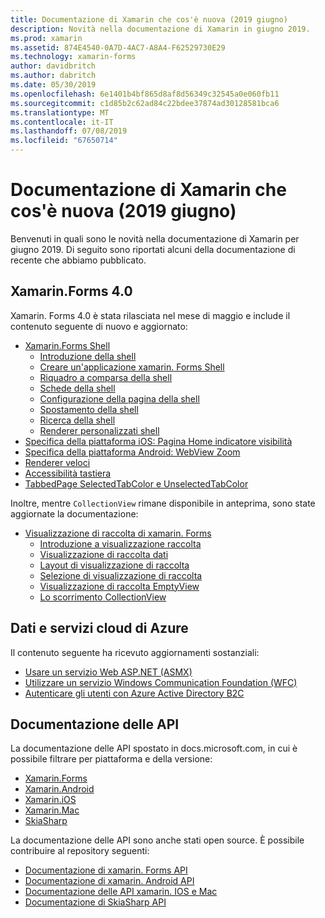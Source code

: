 ```yaml
---
title: Documentazione di Xamarin che cos'è nuova (2019 giugno)
description: Novità nella documentazione di Xamarin in giugno 2019.
ms.prod: xamarin
ms.assetid: 874E4540-0A7D-4AC7-A8A4-F62529730E29
ms.technology: xamarin-forms
author: davidbritch
ms.author: dabritch
ms.date: 05/30/2019
ms.openlocfilehash: 6e1401b4bf865d8af8d56349c32545a0e060fb11
ms.sourcegitcommit: c1d85b2c62ad84c22bdee37874ad30128581bca6
ms.translationtype: MT
ms.contentlocale: it-IT
ms.lasthandoff: 07/08/2019
ms.locfileid: "67650714"
---
```

# <a name="xamarin-docs-whats-new-june-2019"></a>Documentazione di Xamarin che cos'è nuova (2019 giugno)

Benvenuti in quali sono le novità nella documentazione di Xamarin per giugno 2019. Di seguito sono riportati alcuni della documentazione di recente che abbiamo pubblicato.

## <a name="xamarinforms-40"></a>Xamarin.Forms 4.0

Xamarin. Forms 4.0 è stata rilasciata nel mese di maggio e include il contenuto seguente di nuovo e aggiornato:

- [Xamarin.Forms Shell](~/xamarin-forms/app-fundamentals/shell/index.md)
  - [Introduzione della shell](~/xamarin-forms/app-fundamentals/shell/introduction.md)
  - [Creare un'applicazione xamarin. Forms Shell](~/xamarin-forms/app-fundamentals/shell/create.md)
  - [Riquadro a comparsa della shell](~/xamarin-forms/app-fundamentals/shell/flyout.md)
  - [Schede della shell](~/xamarin-forms/app-fundamentals/shell/tabs.md)
  - [Configurazione della pagina della shell](~/xamarin-forms/app-fundamentals/shell/configuration.md)
  - [Spostamento della shell](~/xamarin-forms/app-fundamentals/shell/navigation.md)
  - [Ricerca della shell](~/xamarin-forms/app-fundamentals/shell/search.md)
  - [Renderer personalizzati shell](~/xamarin-forms/app-fundamentals/shell/customrenderers.md)
- [Specifica della piattaforma iOS: Pagina Home indicatore visibilità](~/xamarin-forms/platform/ios/page-home-indicator.md)
- [Specifica della piattaforma Android: WebView Zoom](~/xamarin-forms/platform/android/webview-zoom-controls.md)
- [Renderer veloci](~/xamarin-forms/internals/fast-renderers.md)
- [Accessibilità tastiera](~/xamarin-forms/app-fundamentals/accessibility/keyboard.md)
- [TabbedPage SelectedTabColor e UnselectedTabColor](~/xamarin-forms/app-fundamentals/navigation/tabbed-page.md)

Inoltre, mentre `CollectionView` rimane disponibile in anteprima, sono state aggiornate la documentazione:

- [Visualizzazione di raccolta di xamarin. Forms](~/xamarin-forms/user-interface/collectionview/index.md)
  - [Introduzione a visualizzazione raccolta](~/xamarin-forms/user-interface/collectionview/introduction.md)
  - [Visualizzazione di raccolta dati](~/xamarin-forms/user-interface/collectionview/populate-data.md)
  - [Layout di visualizzazione di raccolta](~/xamarin-forms/user-interface/collectionview/layout.md)
  - [Selezione di visualizzazione di raccolta](~/xamarin-forms/user-interface/collectionview/selection.md)
  - [Visualizzazione di raccolta EmptyView](~/xamarin-forms/user-interface/collectionview/emptyview.md)
  - [Lo scorrimento CollectionView](~/xamarin-forms/user-interface/collectionview/scrolling.md)

## <a name="data--azure-cloud-services"></a>Dati e servizi cloud di Azure

Il contenuto seguente ha ricevuto aggiornamenti sostanziali:

- [Usare un servizio Web ASP.NET (ASMX)](~/xamarin-forms/data-cloud/web-services/asmx.md)
- [Utilizzare un servizio Windows Communication Foundation (WFC)](~/xamarin-forms/data-cloud/web-services/wcf.md)
- [Autenticare gli utenti con Azure Active Directory B2C](~/xamarin-forms/data-cloud/authentication/azure-ad-b2c.md)

## <a name="api-docs"></a>Documentazione delle API

La documentazione delle API spostato in docs.microsoft.com, in cui è possibile filtrare per piattaforma e della versione:

- [Xamarin.Forms](xref:Xamarin.Forms)
- [Xamarin.Android](/dotnet/api/?view=xamarinandroid-7.1)
- [Xamarin.iOS](/dotnet/api/?view=xamarin-ios-sdk-12)
- [Xamarin.Mac](/dotnet/api/?view=xamarinmac-3.0)
- [SkiaSharp](xref:SkiaSharp)

La documentazione delle API sono anche stati open source. È possibile contribuire al repository seguenti:

- [Documentazione di xamarin. Forms API](https://github.com/xamarin/Xamarin.Forms-api-docs)
- [Documentazione di xamarin. Android API](https://github.com/xamarin/android-api-docs)
- [Documentazione delle API xamarin. IOS e Mac](https://github.com/xamarin/apple-api-docs)
- [Documentazione di SkiaSharp API](https://github.com/mono/skiasharp-api-docs)
